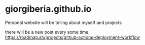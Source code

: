 # giorgiberia.github.io
Personal website will be telling about myself and projects

there will be a new post every some time
https://roadmap.sh/projects/github-actions-deployment-workflow
